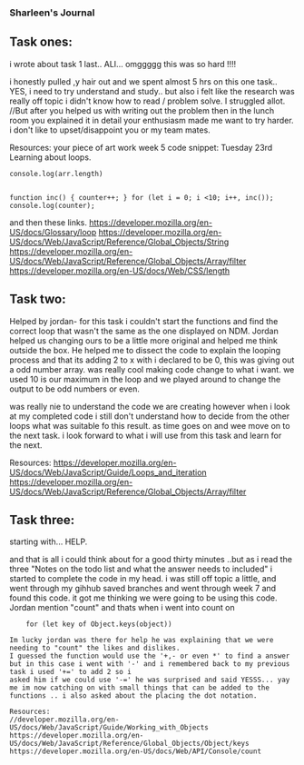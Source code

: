 ### Sharleen's Journal

## Task ones:
i wrote about task 1 last.. ALI... omggggg this was so hard !!!!

i honestly pulled ,y hair out and we spent almost 5 hrs on this one task.. YES, i need to try understand and study.. but also i felt like the research was really off topic i didn't know how to read / problem solve.
I struggled allot.
//But after you helped us with writing out the problem then in the lunch room you explained it in detail your enthusiasm made me want to try harder. i don't like to upset/disappoint you or my team mates.

Resources:
your piece of art work
 week 5 code snippet: 
 Tuesday 23rd Learning about loops.

```for(i= 0; i <= 5; i++) {    console.log('this is a loop') let arr = [1,2,3,4,5,6,7]
console.log(arr.length)
```

```for (let i = 0;; i++) {  console.log("loop, i = " + i); if (i > 1)  break;};
```

```let counter =0;
function inc() { counter++; } for (let i = 0; i <10; i++, inc()); console.log(counter); 
```
 
 and then these links.
 https://developer.mozilla.org/en-US/docs/Glossary/loop
 https://developer.mozilla.org/en-US/docs/Web/JavaScript/Reference/Global_Objects/String
 https://developer.mozilla.org/en-US/docs/Web/JavaScript/Reference/Global_Objects/Array/filter
 https://developer.mozilla.org/en-US/docs/Web/CSS/length
 


## Task two: 
Helped by jordan-
 for this task i couldn't start the functions and find the correct loop that wasn't the same as the one displayed on NDM. Jordan helped us changing ours to be a little more original and helped me think outside the box. He helped me to dissect the code to explain the looping process and that its adding 2 to x with i declared to be 0, this was
 giving out a odd number array. was really cool making code change to what i want.
 we used 10 is our maximum in the loop and we played around to change the output to be odd numbers or even.  

 was really nie to understand the code we are creating however when i look at my completed code i still don't understand how to decide from the other loops what was suitable
 fo this result. as time goes on and wee move on to the next task. i look forward to what i will use from this task and learn for the next.

Resources: 
https://developer.mozilla.org/en-US/docs/Web/JavaScript/Guide/Loops_and_iteration
https://developer.mozilla.org/en-US/docs/Web/JavaScript/Reference/Global_Objects/Array/filter


## Task three:
starting with... HELP.

and that is all i could think about for a good thirty minutes ..but as i read the three "Notes on the todo list and what the answer needs to included" i started to complete
the code in my head. i was still off topic a little, and went through my gihhub saved branches and went through week 7 and found this code. it got me thinking we were going 
to be using this code. Jordan mention "count" and thats when i went into count on 

```let object = {a: 1,b: 2, c: 3,};
    for (let key of Object.keys(object)) 

Im lucky jordan was there for help he was explaining that we were needing to "count" the likes and dislikes. 
I guessed the function would use the '+,- or even *' to find a answer but in this case i went with '-' and i remembered back to my previous task i used '+=' to add 2 so i 
asked him if we could use '-=' he was surprised and said YESSS... yay me im now catching on with small things that can be added to the functions .. i also asked about the placing the dot notation.

Resources:
//developer.mozilla.org/en-US/docs/Web/JavaScript/Guide/Working_with_Objects
https://developer.mozilla.org/en-US/docs/Web/JavaScript/Reference/Global_Objects/Object/keys
https://developer.mozilla.org/en-US/docs/Web/API/Console/count

